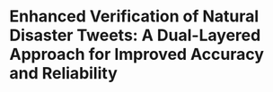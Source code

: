 # Enhanced Verification of Natural Disaster Tweets: A Dual-Layered Approach for Improved Accuracy and Reliability
